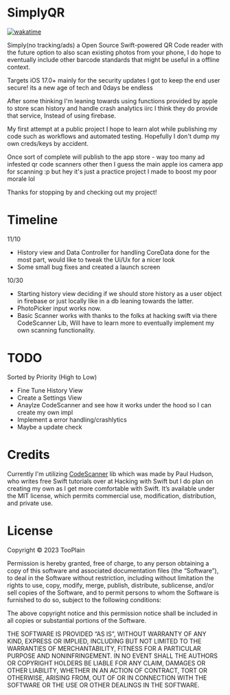 # SimplyQR
[![wakatime](https://wakatime.com/badge/user/9cabb579-a7c5-4976-a214-8ca4b23bcbc9/project/018b6160-536f-4c0b-ae6c-66247ad167ae.svg)](https://wakatime.com/badge/user/9cabb579-a7c5-4976-a214-8ca4b23bcbc9/project/018b6160-536f-4c0b-ae6c-66247ad167ae)

Simply(no tracking/ads) a Open Source Swift-powered QR Code reader with the future option to also scan existing photos from your phone, I do
hope to eventually include other barcode standards that might be useful in a offline context.

Targets iOS 17.0+ mainly for the security updates I got to keep the end user secure! its a new age of tech and 0days be endless

After some thinking I'm leaning towards using functions provided by apple to store scan history and handle crash analytics iirc I think they do provide that service, Instead of using firebase.

My first attempt at a public project I hope to learn alot while publishing my code such as workflows and automated testing.
Hopefully I don't dump my own creds/keys by accident.

Once sort of complete will publish to the app store - way too many ad infested qr code scanners other then I guess the main apple ios camera app for scanning :p but hey it's just a practice project I made to boost my poor morale lol

Thanks for stopping by and checking out my project!


# Timeline

11/10
- History view and Data Controller for handling CoreData done for the most part, would like to tweak the Ui/Ux for a nicer look
- Some small bug fixes and created a launch screen

10/30 
- Starting history view deciding if we should store history as a user object in firebase or just locally like in a db leaning towards the latter.
- PhotoPicker input works now.
- Basic Scanner works with thanks to the folks at hacking swift via there CodeScanner Lib, 
Will have to learn more to eventually implement my own scanning functionality.


# TODO
Sorted by Priority (High to Low)

- Fine Tune History View
- Create a Settings View
- Anaylze CodeScanner and see how it works under the hood so I can create my own impl
- Implement a error handling/crashlytics
- Maybe a update check


# Credits

Currently I'm utilizing [CodeScanner](https://github.com/twostraws/CodeScanner) lib which was made by Paul Hudson, who writes free Swift tutorials over at Hacking with Swift but I do plan on creating my own as I get more comfortable with Swift. 
It’s available under the MIT license, which permits commercial use, modification, distribution, and private use.

# License

Copyright © 2023 TooPlain

Permission is hereby granted, free of charge, to any person obtaining a copy of this software and associated documentation files (the “Software”), to deal in the Software without restriction, including without limitation the rights to use, copy, modify, merge, publish, distribute, sublicense, and/or sell copies of the Software, and to permit persons to whom the Software is furnished to do so, subject to the following conditions:

The above copyright notice and this permission notice shall be included in all copies or substantial portions of the Software.

THE SOFTWARE IS PROVIDED “AS IS”, WITHOUT WARRANTY OF ANY KIND, EXPRESS OR IMPLIED, INCLUDING BUT NOT LIMITED TO THE WARRANTIES OF MERCHANTABILITY, FITNESS FOR A PARTICULAR PURPOSE AND NONINFRINGEMENT. IN NO EVENT SHALL THE AUTHORS OR COPYRIGHT HOLDERS BE LIABLE FOR ANY CLAIM, DAMAGES OR OTHER LIABILITY, WHETHER IN AN ACTION OF CONTRACT, TORT OR OTHERWISE, ARISING FROM, OUT OF OR IN CONNECTION WITH THE SOFTWARE OR THE USE OR OTHER DEALINGS IN THE SOFTWARE.
